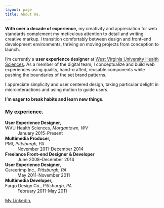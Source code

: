 ```yaml
---
layout: page
title: About me.
---
```


**With over a decade of experience,** my creativity and appreciation for web standards complement my meticulous attention to detail and writing creative markup. I transition comfortably between design and front-end development environments, thriving on moving projects from conception to launch.

I’m currently a **user experience designer** at [West Virginia University Health Sciences](https://health.wvu.edu). As a member of the digital team, I conceptualize and build web experiences using quality, hand-crafted, reusable components while pushing the boundaries of the set brand patterns.

I appreciate simplicity and user centered design, taking particular delight in microinteractions and using motion to guide users. 

**I’m eager to break habits and learn new things.**

### My experience.

<dl>
    <dt><strong>User Experience Designer,</strong><br>
        WVU Health Sciences, <em>Morgantown, WV</em></dt>
    <dd>January 2015&ndash;Present</dd>
    <dt><strong>Multimedia Producer,</strong><br>
        PMI, <em>Pittsburgh, PA</em></dt>
    <dd>November 2011&ndash;December 2014</dd>
    <dt><strong>Freelance Front-end Designer & Developer</strong></dt>
    <dd>June 2008&ndash;December 2014</dd>
    <dt><strong>User Experience Designer,</strong><br>
        Careerimp Inc., <em>Pittsburgh, PA</em></dt>
    <dd>May 2011&ndash;November 2011</dd>
    <dt><strong>Multimedia Developer,</strong><br>
        Fargo Design Co., <em>Pittsburgh, PA</em></dt>
    <dd>February 2011&ndash;May 2011</dd>
</dl>

[My LinkedIn.](https://www.linkedin.com/in/edmondsdan/)
